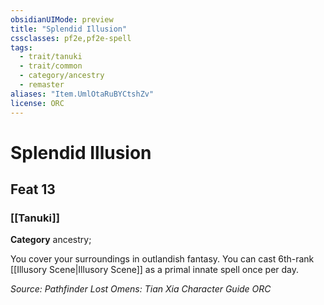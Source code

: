 ```yaml
---
obsidianUIMode: preview
title: "Splendid Illusion"
cssclasses: pf2e,pf2e-spell
tags:
  - trait/tanuki
  - trait/common
  - category/ancestry
  - remaster
aliases: "Item.UmlOtaRuBYCtshZv"
license: ORC
---
```

# Splendid Illusion
## Feat 13
### [[Tanuki]]

**Category** ancestry; 




You cover your surroundings in outlandish fantasy. You can cast 6th-rank [[Illusory Scene|Illusory Scene]] as a primal innate spell once per day.

*Source: Pathfinder Lost Omens: Tian Xia Character Guide*
*ORC*